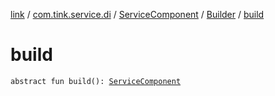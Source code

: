 [link](../../../index.md) / [com.tink.service.di](../../index.md) / [ServiceComponent](../index.md) / [Builder](index.md) / [build](./build.md)

# build

`abstract fun build(): `[`ServiceComponent`](../index.md)